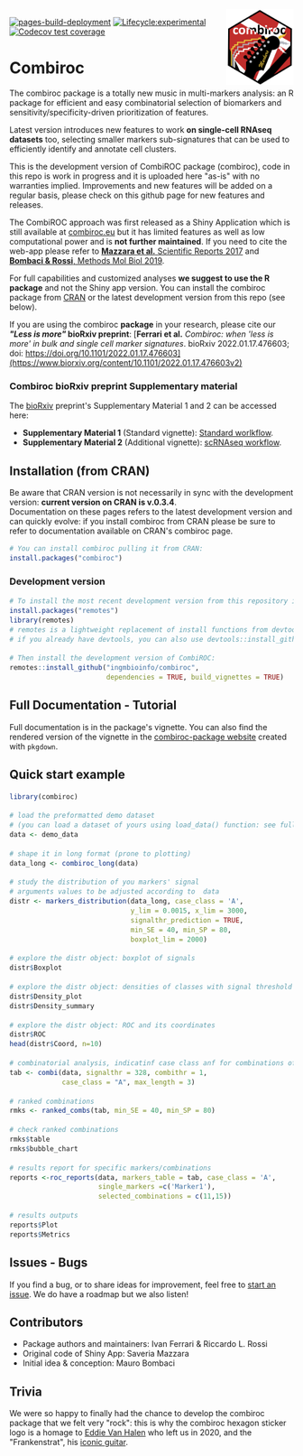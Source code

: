 <img src="man/figures/combiroc.png" align="right" alt="" width="120" />

<!-- badges: start -->
[![pages-build-deployment](https://github.com/ingmbioinfo/combiroc/actions/workflows/pages/pages-build-deployment/badge.svg)](https://github.com/ingmbioinfo/combiroc/actions/workflows/pages/pages-build-deployment)
[![Lifecycle:experimental](https://img.shields.io/badge/lifecycle-experimental-orange.svg)](https://lifecycle.r-lib.org/articles/stages.html#experimental-1)
[![Codecov test coverage](https://codecov.io/gh/ingmbioinfo/combiroc/branch/master/graph/badge.svg)](https://app.codecov.io/gh/ingmbioinfo/combiroc?branch=master)
<!-- badges: end -->

# Combiroc

The combiroc package is a totally new music in multi-markers analysis: an R package for efficient and easy combinatorial selection of biomarkers and sensitivity/specificity-driven prioritization of features. 

Latest version introduces new features to work __on single-cell RNAseq datasets__ too, selecting smaller markers sub-signatures that can be used to efficiently identify and annotate cell clusters. 

This is the development version of CombiROC package (combiroc), code in this repo is work in progress and it is uploaded here "as-is" with no warranties implied. Improvements and new features will be added on a regular basis, please check on this github page for new features and releases. 

The CombiROC approach was first released as a Shiny Application which is still available at [combiroc.eu](http://combiroc.eu/) but it has limited features as well as low computational power and is __not further maintained__. If you need to cite the web-app please refer to [**Mazzara et al.** Scientific Reports 2017](https://www.nature.com/articles/srep45477) and [**Bombaci & Rossi**, Methods Mol Biol 2019](https://link.springer.com/protocol/10.1007/978-1-4939-9164-8_16).

For full capabilities and customized analyses **we suggest to use the R package** and not the Shiny app version. You can install the combiroc package from  [CRAN](https://CRAN.R-project.org/package=combiroc) or the latest development version from this repo (see below). 

If you are using the combiroc **package** in your research, please cite our **_"Less is more"_ bioRxiv preprint**: [**Ferrari et al.** *Combiroc: when 'less is more' in bulk and single cell marker signatures*. bioRxiv 2022.01.17.476603; doi: https://doi.org/10.1101/2022.01.17.476603](https://www.biorxiv.org/content/10.1101/2022.01.17.476603v2) 

### Combiroc bioRxiv preprint Supplementary material

The [bioRxiv](https://www.biorxiv.org/content/10.1101/2022.01.17.476603v2) preprint's Supplementary Material 1 and 2 can be accessed here:  

* __Supplementary Material 1__ (Standard vignette): [Standard worlkflow](https://ingmbioinfo.github.io/combiroc/articles/combiroc_vignette_1.html). 
* __Supplementary Material 2__ (Additional vignette): [scRNAseq workflow](https://ingmbioinfo.github.io/combiroc/articles/combiroc_vignette_2.html). 


## Installation (from CRAN)

Be aware that CRAN version is not necessarily in sync with the development version: **current version on CRAN is v.0.3.4**.  
Documentation on these pages refers to the latest development version and can quickly evolve: if you install combiroc from CRAN please be sure to refer to documentation available on CRAN's combiroc page.

```r
# You can install combiroc pulling it from CRAN:
install.packages("combiroc")
```
### Development version

```r
# To install the most recent development version from this repository install "remotes" first:
install.packages("remotes")
library(remotes)
# remotes is a lightweight replacement of install functions from devtools
# if you already have devtools, you can also use devtools::install_github() 

# Then install the development version of CombiROC:
remotes::install_github("ingmbioinfo/combiroc", 
                        dependencies = TRUE, build_vignettes = TRUE)
```

## Full Documentation - Tutorial

Full documentation is in the package's vignette. You can also find the rendered version of the vignette in the [combiroc-package website](https://ingmbioinfo.github.io/combiroc/index.html) created with `pkgdown`.

## Quick start example

```r
library(combiroc)

# load the preformatted demo dataset
# (you can load a dataset of yours using load_data() function: see full docs)
data <- demo_data

# shape it in long format (prone to plotting)
data_long <- combiroc_long(data)

# study the distribution of you markers' signal
# arguments values to be adjusted according to  data
distr <- markers_distribution(data_long, case_class = 'A', 
                              y_lim = 0.0015, x_lim = 3000, 
                              signalthr_prediction = TRUE, 
                              min_SE = 40, min_SP = 80, 
                              boxplot_lim = 2000)

# explore the distr object: boxplot of signals
distr$Boxplot

# explore the distr object: densities of classes with signal threshold (signalthr)
distr$Density_plot
distr$Density_summary

# explore the distr object: ROC and its coordinates
distr$ROC
head(distr$Coord, n=10)

# combinatorial analysis, indicatinf case class anf for combinations of up to 3 markers:
tab <- combi(data, signalthr = 328, combithr = 1,
             case_class = "A", max_length = 3)

# ranked combinations              
rmks <- ranked_combs(tab, min_SE = 40, min_SP = 80)

# check ranked combinations
rmks$table
rmks$bubble_chart

# results report for specific markers/combinations
reports <-roc_reports(data, markers_table = tab, case_class = 'A',
                      single_markers =c('Marker1'), 
                      selected_combinations = c(11,15))

# results outputs
reports$Plot
reports$Metrics
```

## Issues - Bugs

If you find a bug, or to share ideas for improvement, feel free to [start an issue](https://github.com/ingmbioinfo/combiroc/issues). We do have a roadmap but we also listen!

## Contributors

* Package authors and maintainers: Ivan Ferrari & Riccardo L. Rossi
* Original code of Shiny App: Saveria Mazzara
* Initial idea & conception: Mauro Bombaci

## Trivia

We were so happy to finally had the chance to develop the combiroc package that we felt very "rock": this is why the combiroc hexagon sticker logo is a homage to [Eddie Van Halen](https://en.wikipedia.org/wiki/Eddie_Van_Halen) who left us in 2020, and the "Frankenstrat", his [iconic guitar](https://en.wikipedia.org/wiki/Frankenstrat). 

